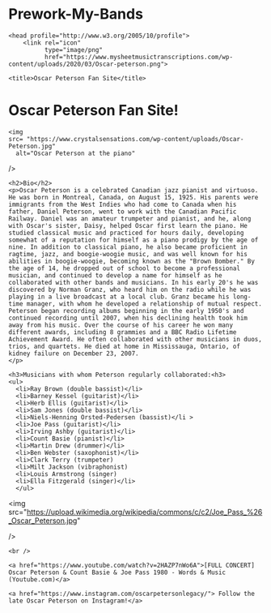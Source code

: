 # Prework-My-Bands
<!DOCTYPE html>
<html lang="en">

    <head profile="http://www.w3.org/2005/10/profile">
        <link rel="icon" 
              type="image/png" 
              href="https://www.mysheetmusictranscriptions.com/wp-content/uploads/2020/03/Oscar-peterson.png">
  <head>
    <meta charset="UTF-8" />

    <title>Oscar Peterson Fan Site</title>
  </head>

  <body>
    <h1>Oscar Peterson Fan Site!</h1>

    <img
    src= "https://www.crystalsensations.com/wp-content/uploads/Oscar-Peterson.jpg"
      alt="Oscar Peterson at the piano"
  />

    <h2>Bio</h2>
    <p>Oscar Peterson is a celebrated Canadian jazz pianist and virtuoso. He was born in Montreal, Canada, on August 15, 1925. His parents were immigrants from the West Indies who had come to Canada when his father, Daniel Peterson, went to work with the Canadian Pacific Railway. Daniel was an amateur trumpeter and pianist, and he, along with Oscar's sister, Daisy, helped Oscar first learn the piano. He studied classical music and practiced for hours daily, developing somewhat of a reputation for himself as a piano prodigy by the age of nine. In addition to classical piano, he also became proficient in ragtime, jazz, and boogie-woogie music, and was well known for his abilities in boogie-woogie, becoming known as the "Brown Bomber." By the age of 14, he dropped out of school to become a professional musician, and continued to develop a name for himself as he collaborated with other bands and musicians. In his early 20's he was discovered by Norman Granz, who heard him on the radio while he was playing in a live broadcast at a local club. Granz became his long-time manager, with whom he developed a relationship of mutual respect. Peterson began recording albums beginning in the early 1950's and continued recording until 2007, when his declining health took him away from his music. Over the course of his career he won many different awards, including 8 grammies and a BBC Radio Lifetime Achievement Award. He often collaborated with other musicians in duos, trios, and quartets. He died at home in Mississauga, Ontario, of kidney failure on December 23, 2007.
    </p>
    
    <h3>Musicians with whom Peterson regularly collaborated:<h3>   
    <ul>
      <li>Ray Brown (double bassist)</li>
      <li>Barney Kessel (guitarist)</li>
      <li>Herb Ellis (guitarist)</li>
      <li>Sam Jones (double bassist)</li>
      <li>Niels-Henning Orsted-Pedersen (bassist)</li >
      <li>Joe Pass (guitarist)</li>
      <li>Irving Ashby (guitarist)</li>
      <li>Count Basie (pianist)</li>
      <li>Martin Drew (drummer)</li>
      <li>Ben Webster (saxophonist)</li>
      <li>Clark Terry (trumpeter)
      <li>Milt Jackson (vibraphonist)
      <li>Louis Armstrong (singer)
      <li>Ella Fitzgerald (singer)</li>
      </ul>

<img
  src="https://upload.wikimedia.org/wikipedia/commons/c/c2/Joe_Pass_%26_Oscar_Peterson.jpg"

  />

    <br />

    <a href="https://www.youtube.com/watch?v=2HAZP7nWo6A">[FULL CONCERT] Oscar Peterson & Count Basie & Joe Pass 1980 - Words & Music (Youtube.com)</a>

    <a href="https://www.instagram.com/oscarpetersonlegacy/"> Follow the late Oscar Peterson on Instagram!</a>

  </body>
</html>

